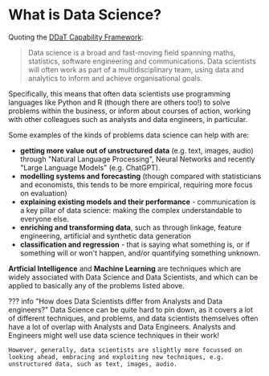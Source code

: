 # What is Data Science?

Quoting the [DDaT Capability Framework](https://ddat-capability-framework.service.gov.uk/data-scientist.html):

> Data science is a broad and fast-moving field spanning maths, statistics, software engineering and communications. Data scientists will often work as part of a multidisciplinary team, using data and analytics to inform and achieve organisational goals. 

Specifically, this means that often data scientists use programming languages like Python and R (though there are others too!) to solve problems within the business, or inform about courses of action, working with other colleagues such as analysts and data engineers, in particular. 

Some examples of the kinds of problems data science can help with are:

- **getting more value out of unstructured data** (e.g. text, images, audio) through "Natural Language Processing", Neural Networks and recently "Large Language Models" (e.g. ChatGPT).
- **modelling systems and forecasting** (though compared with statisticians and economists, this tends to be more empirical, requiring more focus on evaluation)
- **explaining existing models and their performance** - communication is a key pillar of data science: making the complex understandable to everyone else.
- **enriching and transforming data**, such as through linkage, feature engineering, artificial and synthetic data generation
- **classification and regression** - that is saying what something is, or if something will or won't happen, and/or quantifying something unknown.

**Artficial Intelligence** and **Machine Learning** are techniques which are widely associated with Data Science and Data Scientists, and which can be applied to basically any of the problems listed above.

??? info "How does Data Scientists differ from Analysts and Data engineers?"
    Data Science can be quite hard to pin down, as it covers a lot of different techniques, and problems, and data scientists themselves often have a lot of overlap with Analysts and Data Engineers. Analysts and Engineers might well use data science techniques in their work!

    However, generally, data scientists are slightly more focussed on looking ahead, embracing and exploiting new techniques, e.g. unstructured data, such as text, images, audio.